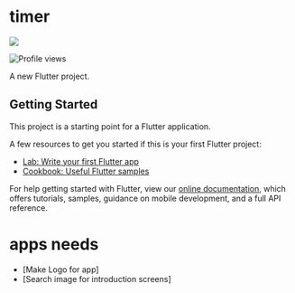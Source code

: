 # timer
![](https://gitwar.herokuapp.com/badge?username=ddicko)

![Profile views](https://gpvc.arturio.dev/ddicko)

A new Flutter project.

## Getting Started

This project is a starting point for a Flutter application.

A few resources to get you started if this is your first Flutter project:

- [Lab: Write your first Flutter app](https://flutter.dev/docs/get-started/codelab)
- [Cookbook: Useful Flutter samples](https://flutter.dev/docs/cookbook)

For help getting started with Flutter, view our
[online documentation](https://flutter.dev/docs), which offers tutorials,
samples, guidance on mobile development, and a full API reference.

# apps needs  
- [Make Logo for app]
- [Search image for introduction screens]
